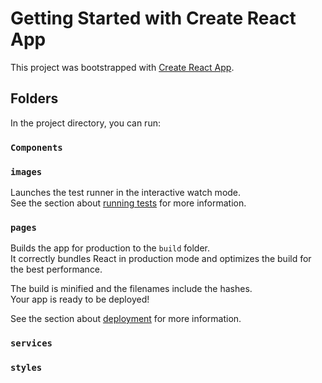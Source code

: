 # Getting Started with Create React App

This project was bootstrapped with [Create React App](https://github.com/facebook/create-react-app).

## Folders

In the project directory, you can run:

### `Components`

### `images`

Launches the test runner in the interactive watch mode.\
See the section about [running tests](https://facebook.github.io/create-react-app/docs/running-tests) for more information.

### `pages`

Builds the app for production to the `build` folder.\
It correctly bundles React in production mode and optimizes the build for the best performance.

The build is minified and the filenames include the hashes.\
Your app is ready to be deployed!

See the section about [deployment](https://facebook.github.io/create-react-app/docs/deployment) for more information.

### `services`

### `styles`
